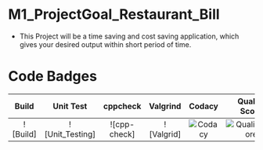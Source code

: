 # M1_ProjectGoal_Restaurant_Bill
* This Project will be a time saving and cost saving application, which gives your desired output within short period of time.

# Code Badges

|Build|Unit Test|cppcheck|Valgrind|Codacy|Quality Score
|:--:|:--:|:--:|:--:|:--:|:--:|
|![Build]|![Unit_Testing]|![cpp-check]|![Valgrid]|![Codacy](https://api.codiga.io/project/30949/status/svg)|![Quality_Score](https://api.codiga.io/project/30949/score/svg)
